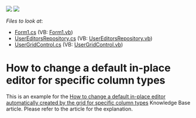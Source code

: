 <!-- default badges list -->
[![](https://img.shields.io/badge/Open_in_DevExpress_Support_Center-FF7200?style=flat-square&logo=DevExpress&logoColor=white)](https://supportcenter.devexpress.com/ticket/details/E705)
[![](https://img.shields.io/badge/📖_How_to_use_DevExpress_Examples-e9f6fc?style=flat-square)](https://docs.devexpress.com/GeneralInformation/403183)
<!-- default badges end -->
<!-- default file list -->
*Files to look at*:

* [Form1.cs](./CS/Form1.cs) (VB: [Form1.vb](./VB/Form1.vb))
* [UserEditorsRepository.cs](./CS/UserEditorsRepository.cs) (VB: [UserEditorsRepository.vb](./VB/UserEditorsRepository.vb))
* [UserGridControl.cs](./CS/UserGridControl.cs) (VB: [UserGridControl.vb](./VB/UserGridControl.vb))
<!-- default file list end -->
# How to change a default in-place editor for specific column types


<p>This is an example for the <a href="https://www.devexpress.com/Support/Center/p/A1111">How to change a default in-place editor automatically created by the grid for specific column types</a> Knowledge Base article. Please refer to the article for the explanation.</p>

<br/>


